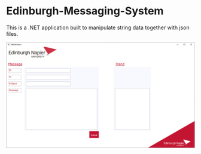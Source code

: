 # Edinburgh-Messaging-System
This is a .NET application built to manipulate string data together with json files.

<img src="Preview.png" width="800">

